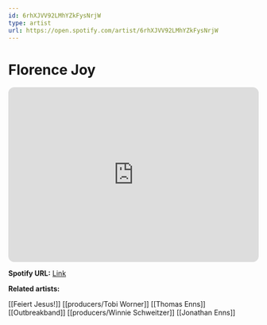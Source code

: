 ```yaml
---
id: 6rhXJVV92LMhYZkFysNrjW
type: artist
url: https://open.spotify.com/artist/6rhXJVV92LMhYZkFysNrjW
---
```

# Florence Joy

<iframe style="border-radius:12px" src="https://open.spotify.com/embed/artist/6rhXJVV92LMhYZkFysNrjW" width="100%" height="352" frameBorder="0" allowfullscreen="" allow="autoplay; clipboard-write; encrypted-media; fullscreen; picture-in-picture" loading="lazy"></iframe>

**Spotify URL:** [Link](https://open.spotify.com/artist/6rhXJVV92LMhYZkFysNrjW)

**Related artists:**

[[Feiert Jesus!]]
[[producers/Tobi Worner]]
[[Thomas Enns]]
[[Outbreakband]]
[[producers/Winnie Schweitzer]]
[[Jonathan Enns]]
